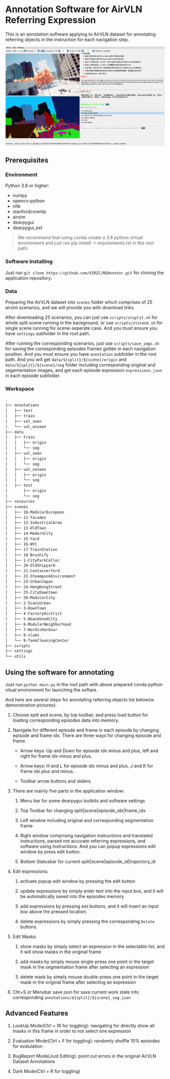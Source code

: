 # Annotation Software for AirVLN Referring Expression

This is an annotation software applying to AirVLN dataset for annotating referring objects in the instruction for each navigation step.

![ScreenShots](resources/screenshots.png)

## Prerequisites

### Environment

Python 3.8 or higher:

- numpy
- opencv-python
- nltk
- stanfordcorenlp
- airsim
- dearpygui
- dearpygui_ext

> We recommand that using conda create a 3.8 python virtual environment and just run pip install -r requirements.txt in the root path.

### Software Installing

Just run `git clone https://github.com/XIRZC/REAnnotor.git` for cloning the application repository.

### Data

Preparing the AirVLN dataset into `scenes` folder which comprises of 25 airsim scenarios, and we will provide you with download links.

After downloading 25 scenarios, you can just use `scripts/stsplit.sh` for whole split scene running in the background, or use `scripts/stscene.sh` for single scene running for scene-seperate case. And you must ensure you have `settings` subfolder in the root path.

After running the corresponding scenarios, just use `scripts/save_imgs.sh` for saving the corresponding episodes frames gotten in each navigation position. And you must ensure you have `annotation` subfolder in the root path. And you will get `data/${split}/${scene}/origin` and `data/${split}/${scene}/seg` folder including corresponding original and segementation images, and get each episode expression `expressions.json` in each episode subfolder.

### Workspace

``` txt
.
├── annotations
│   ├── test
│   ├── train
│   ├── val_seen
│   └── val_unseen
├── data
│   ├── train
│   │   ├── origin
│   │   └── seg
│   ├── val_seen
│   │   ├── origin
│   │   └── seg
│   ├── val_unseen
│   │   ├── origin
│   │   └── seg
│   ├── test
│       ├── origin
│       └── seg
├── resources
├── scenes
│   ├── 10-ModularEuropean
│   ├── 11-facades
│   ├── 12-IndustrialArea
│   ├── 13-OldTown
│   ├── 14-ModernCity
│   ├── 15-Yard
│   ├── 16-NYC
│   ├── 17-TrainStation
│   ├── 18-Brushify
│   ├── 1-CityParkCollec
│   ├── 20-OldShipyard
│   ├── 21-ContainerYard
│   ├── 22-SteampunkEnvironment
│   ├── 23-UrbanJapan
│   ├── 24-HongKongStreet
│   ├── 25-CityDowntown
│   ├── 26-ModularCity
│   ├── 2-ScansUrban
│   ├── 3-DownTown
│   ├── 4-FactoryDistrict
│   ├── 5-AbandonedCity
│   ├── 6-ModularNeighborhood
│   ├── 7-NordicHarbour
│   ├── 8-slums
│   └── 9-TankCleaningCenter
├── scripts
├── settings
└── utils
```

## Using the software for annotating

Just run `python main.py` in the root path with above prepared conda python vitual environment for launching the softare.

And here are several steps for annotating referring objects list below(w. demonstration pictures):

1. Choose split and scene, by top toolbar, and press load button for loading corresponding episodes data into memory.

2. Navigate for different episode and frame in each episode by changing episode and frame idx. There are three ways for changing episode and frame.

    - Arrow keys: Up and Down for episode idx minus and plus, left and right for frame idx minus and plus.

    - Arrow keys: H and L for episode idx minus and plus, J and K for frame idx plus and minus.

    - Toolbar arrow buttons and sliders.

3. There are mainly five parts in the application window:

    1. Menu bar for some dearpygui toolkits and software settings

    2. Top Toolbar for changing split|scene|episode_idx|frame_idx

    3. Left window including original and corresponding segmentation frame

    4. Right window comprising navigation instructions and translated instructions, parsed not accurate referring expressions, and software using instructions. And you can popup expressions edit window by press edit button.

    5. Bottom Statusbar for current split|scene|episode_id|trajectory_id

4. Edit expressions:

    1. activate popup edit window by pressing the edit button

    2. update expressions by simply enter text into the input box, and it will be automatically saved into the episodes memory

    3. add expressions by pressing `Add` buttons, and it will insert an input box above the pressed location.

    4. delete expressions by simply pressing the corresponding `Delete` buttons.

5. Edit Masks:

    1. show masks by simply select an expression in the selectable list, and it will show masks in the original frame

    2. add masks by simply mouse single-press one point in the target mask in the segmentation frame after selecting an expression

    3. delete mask by simply mouse double-press one point in the target mask in the original frame after selecting an expression

6. Cltr+S or Menubar save json for save current work state into corresponding `annotations/${split}/${scene}_seg.json`


## Advanced Features

1. LookUp Mode(Ctrl + W for toggling): navigating for directly show all masks in this frame in order to not select one expression 

2. Evaluation Mode(Ctrl + F for toggling): randomly shuffle 10% episodes for evalulation

3. BugReport Mode(Just Editing): point out errors in the original AirVLN Dataset Annotations

4. Dark Mode(Ctrl + R for toggling)